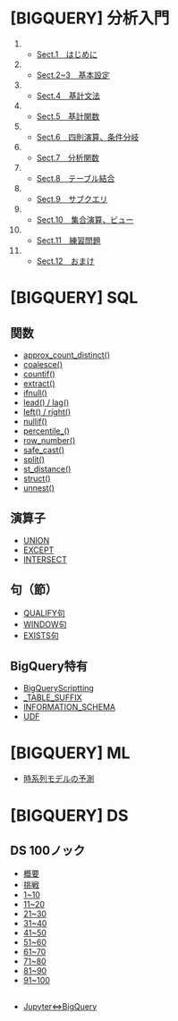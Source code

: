 # [BIGQUERY] 分析入門
1. - [Sect.1　はじめに](google_bigquery)
2. - [Sect.2~3　基本設定](google_bigquery_2_3)
3. - [Sect.4　基計文法](google_bigquery_4)
4. - [Sect.5　基計関数](google_bigquery_5)
5. - [Sect.6　四則演算、条件分岐](google_bigquery_6)
6. - [Sect.7　分析関数](google_bigquery_7)
7. - [Sect.8　テーブル結合](google_bigquery_8)
8. - [Sect.9　サブクエリ](google_bigquery_9)
9. - [Sect.10　集合演算、ビュー](google_bigquery_10)
10. - [Sect.11　練習問題](google_bigquery_11)
11. - [Sect.12　おまけ](google_bigquery_12)


# [BIGQUERY] SQL
## 関数
+ [approx_count_distinct()](sql_approx_count_distinct)
+ [coalesce()](sql_coalesce)
+ [countif()](sql_countif)
+ [extract()](sql_extract)
+ [ifnull()](sql_ifnull)
+ [lead() / lag()](sql_lead)
+ [left() / right()](sql_left_right)
+ [nullif()](sql_nullif)
+ [percentile_()](sql_percentile)
+ [row_number()](sql_row_number)
+ [safe_cast()](sql_safe_cast)
+ [split()](sql_split)
+ [st_distance()](sql_st_distance)
+ [struct()](sql_struct)
+ [unnest()](sql_unnest)

## 演算子
+ [UNION](sql_union)
+ [EXCEPT](sql_except)
+ [INTERSECT](sql_intersect)

## 句（節）
+ [QUALIFY句](sql_qualify)
+ [WINDOW句](sql_window)
+ [EXISTS句](sql_exists)

## BigQuery特有
+ [BigQueryScriptting](sql_bqscripting)
+ [_TABLE_SUFFIX](sql_table_suffix)
+ [INFORMATION_SCHEMA](sql_information_schema)
+ [UDF](sql_udf)


# [BIGQUERY] ML
+ [時系列モデルの予測](ml_time_series)


# [BIGQUERY] DS
## DS 100ノック
+ [概要](ds_100knock)
+ [挑戦](ds_100knock_sql)
+ [1~10]()
+ [11~20]()
+ [21~30]()
+ [31~40]()
+ [41~50]()
+ [51~60]()
+ [61~70]()
+ [71~80]()
+ [81~90]()
+ [91~100]()


## 
+ [Jupyter⇔BigQuery](ds_jupyter_bigquery)

